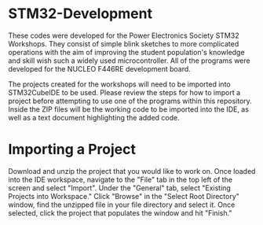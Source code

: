 # STM32-Development
These codes were developed for the Power Electronics Society STM32 Workshops. They consist of simple blink sketches to more complicated operations with the aim of improving the student population's knowledge and skill wish such a widely used microcontroller. All of the programs were developed for the NUCLEO F446RE development board. 


The projects created for the workshops will need to be imported into STM32CubeIDE to be used. Please review the steps for how to import a project before attempting to use one of the programs within this repository. Inside the ZIP files will be the working code to be imported into the IDE, as well as a text document highlighting the added code.

# Importing a Project
Download and unzip the project that you would like to work on. Once loaded into the IDE workspace, navigate to the "File" tab in the top left of the screen and select "Import". Under the "General" tab, select "Existing Projects into Workspace." Click "Browse" in the "Select Root Directory" window, find the unzipped file in your file directory and select it. Once selected, click the project that populates the window and hit "Finish."
